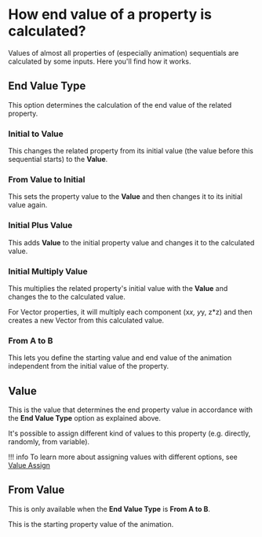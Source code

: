 # How end value of a property is calculated?

Values of almost all properties of (especially animation) sequentials are calculated by some inputs. Here you'll find how it works.


## End Value Type

This option determines the calculation of the end value of the related property.

### Initial to Value

This changes the related property from its initial value (the value before this sequential starts) to the __Value__.


### From Value to Initial

This sets the property value to the __Value__ and then changes it to its initial value again.

### Initial Plus Value

This adds __Value__ to the initial property value and changes it to the calculated value.


### Initial Multiply Value

This multiplies the related property's initial value with the  __Value__ and changes the to the calculated value.

For Vector properties, it will multiply each component (x*x, y*y, z*z) and then creates a new Vector from this calculated value. 

### From A to B

This lets you define the starting value and end value of the animation independent from the initial value of the property.


## Value

This is the value that determines the end property value in accordance with the __End Value Type__ option as explained above.

It's possible to assign different kind of values to this property (e.g. directly, randomly, from variable).


!!! info
    To learn more about assigning values with different options, see [Value Assign](valueassign.md)

## From Value

This is only available when the __End Value Type__ is __From A to B__.

This is the starting property value of the animation.
